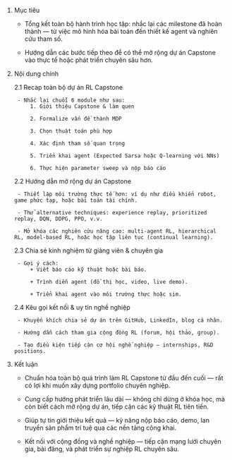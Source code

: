 1. Mục tiêu
    - Tổng kết toàn bộ hành trình học tập: nhắc lại các milestone đã hoàn thành — từ việc mô hình hóa bài toán đến thiết kế agent và nghiên cứu tham số.

    - Hướng dẫn các bước tiếp theo để có thể mở rộng dự án Capstone vào thực tế hoặc phát triển chuyên sâu hơn.

2. Nội dung chính

    2.1 Recap toàn bộ dự án RL Capstone

        - Nhắc lại chuỗi 6 module như sau:
            1. Giới thiệu Capstone & làm quen

            2. Formalize vấn đề thành MDP

            3. Chọn thuật toán phù hợp

            4. Xác định tham số quan trọng

            5. Triển khai agent (Expected Sarsa hoặc Q‑learning với NNs)

            6. Thực hiện parameter sweep và nộp báo cáo

    2.2  Hướng dẫn mở rộng dự án Capstone

        - Thiết lập môi trường thực tế hơn: ví dụ như điều khiển robot, game phức tạp, hoặc bài toán tài chính.

        - Thử alternative techniques: experience replay, prioritized replay, DQN, DDPG, PPO, v.v.

        - Mở khóa các nghiên cứu nâng cao: multi-agent RL, hierarchical RL, model-based RL, hoặc học tập liên tục (continual learning).

    2.3 Chia sẻ kinh nghiệm từ giảng viên & chuyên gia

        - Gợi ý cách:
            + Viết báo cáo kỹ thuật hoặc bài báo.

            + Trình diễn agent (đồ thị học, video, live demo).

            + Triển khai agent vào môi trường thực hoặc sim.
    
    2.4 Kêu gọi kết nối & uy tín nghề nghiệp

        - Khuyến khích chia sẻ dự án trên GitHub, LinkedIn, blog cá nhân.

        - Hướng dẫn cách tham gia cộng đồng RL (forum, hội thảo, group).

        - Tạo điều kiện tiếp cận cơ hội nghề nghiệp — internships, R&D positions.

3. Kết luận

    - Chuẩn hóa toàn bộ quá trình làm RL Capstone từ đầu đến cuối — rất có lợi khi muốn xây dựng portfolio chuyên nghiệp.

    - Cung cấp hướng phát triển lâu dài — không chỉ dừng ở khóa học, mà còn biết cách mở rộng dự án, tiếp cận các kỹ thuật RL tiên tiến.

    - Giúp tự tin giới thiệu kết quả — kỹ năng nộp báo cáo, demo, lan truyền sản phẩm trí tuệ qua các nền tảng công khai.

    - Kết nối với cộng đồng và nghề nghiệp — tiếp cận mạng lưới chuyên gia, bài đăng, và phát triển sự nghiệp RL chuyên sâu.